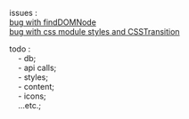 issues : <br />
 [bug with findDOMNode](https://stackoverflow.com/questions/60946836/finddomnode-warnings-with-csstransition-components)<br />
 [bug with css module styles and CSSTransition](https://stackoverflow.com/questions/58695143/how-to-include-class-from-css-module-to-the-react-transition-group-component) <br />

todo :<br />
&nbsp;&nbsp;&nbsp;&nbsp;- db; <br />
&nbsp;&nbsp;&nbsp;&nbsp;- api calls;<br />
&nbsp;&nbsp;&nbsp;&nbsp;- styles;<br />
&nbsp;&nbsp;&nbsp;&nbsp;- content;<br />
&nbsp;&nbsp;&nbsp;&nbsp;- icons;<br />
&nbsp;&nbsp;&nbsp;&nbsp;...etc.;<br />